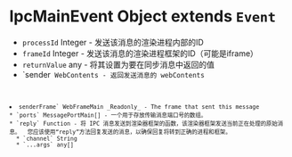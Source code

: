# IpcMainEvent Object extends `Event`

* `processId` Integer - 发送该消息的渲染进程内部的ID
* `frameId` Integer - 发送该消息的渲染进程框架的ID（可能是iframe）
* `returnValue` any - 将其设置为要在同步消息中返回的值
* `sender<code> WebContents - 返回发送消息的 webContents</li>
<li><code>senderFrame` WebFrameMain _Readonly_ - The frame that sent this message
* `ports` MessagePortMain[] - 一个用于存放传输消息端口号的数组。
* `reply` Function - 将 IPC 消息发送到渲染器框架的函数，该渲染器框架发送当前正在处理的原始消息。  您应该使用“reply”方法回复发送的消息，以确保回复将转到正确的进程和框架。
  * `channel` String
  * `...args` any[]

